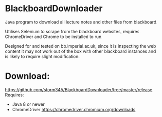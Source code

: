 # BlackboardDownloader
Java program to download all lecture notes and other files from blackboard.

Utilises Selenium to scrape from the blackboard websites, requires ChromeDriver and Chrome to be installed to run.

Designed for and tested on bb.imperial.ac.uk, since it is inspecting the web content it may not work out of the box with other blackboard instances and is likely to require slight modification.

# Download:
https://github.com/storm345/BlackboardDownloader/tree/master/release  
Requires:
- Java 8 or newer
- ChromeDriver https://chromedriver.chromium.org/downloads

